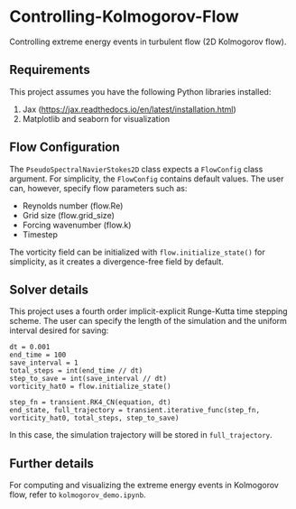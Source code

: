 # Controlling-Kolmogorov-Flow
Controlling extreme energy events in turbulent flow (2D Kolmogorov flow). 

## Requirements 

This project assumes you have the following Python libraries installed: 
1. Jax (https://jax.readthedocs.io/en/latest/installation.html)
2. Matplotlib and seaborn for visualization 

## Flow Configuration

The `PseudoSpectralNavierStokes2D` class expects a `FlowConfig` class argument. For simplicity, the `FlowConfig` contains default values. The user can, however, specify flow parameters such as: 
- Reynolds number (flow.Re)
- Grid size (flow.grid_size)
- Forcing wavenumber (flow.k)
- Timestep 

The vorticity field can be initialized with `flow.initialize_state()` for simplicity, as it creates a divergence-free field by default.  

## Solver details 

This project uses a fourth order implicit-explicit Runge-Kutta time stepping scheme. The user can specify the length of the simulation and the uniform interval desired for saving: 

```
dt = 0.001
end_time = 100
save_interval = 1
total_steps = int(end_time // dt)
step_to_save = int(save_interval // dt) 
vorticity_hat0 = flow.initialize_state()

step_fn = transient.RK4_CN(equation, dt)
end_state, full_trajectory = transient.iterative_func(step_fn, vorticity_hat0, total_steps, step_to_save)

```

In this case, the simulation trajectory will be stored in `full_trajectory`. 

## Further details

For computing and visualizing the extreme energy events in Kolmogorov flow, refer to `kolmogorov_demo.ipynb`. 
